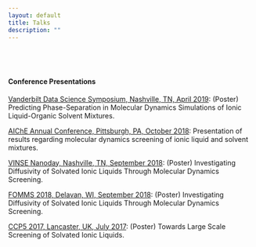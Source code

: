 ```yaml
---
layout: default
title: Talks
description: ""
---
```


<div
style="max-width:1000px;margin-left:auto;margin-right:auto;padding-top:40px;padding-bottom:20px">

   <!-- 2018 -->
   <!--<div class="hentry post project-batch-title">-->
   <div
   style="font-weight:bolder;">
   <h4>Conference Presentations</h4>
   </div>

   <!-- AIChE Annual Conference, Pittsburgh 2018 -->
   <div class="entry-summary">
    <p><a class="talk-title"
    href="https://www.vanderbilt.edu/datascience/events/symposium/"
    target="_blank">Vanderbilt Data Science Symposium, Nashville,
    TN, April 2019</a>: (Poster) Predicting Phase-Separation in Molecular Dynamics Simulations of Ionic Liquid-Organic Solvent Mixtures.</p>
    </div>

   <div class="entry-summary">
    <p><a class="talk-title"
    href="https://aiche.confex.com/aiche/2018/meetingapp.cgi/Paper/536887"
    target="_blank">AIChE Annual Conference, Pittsburgh, PA, October
    2018</a>: Presentation of results regarding molecular dynamics
    screening of ionic liquid and solvent mixtures.</p>
    </div>

   <div class="entry-summary">
    <p><a class="talk-title"
    href="https://my.vanderbilt.edu/vinsenews/2018/09/2018-nanoday-poster-competition/"
    target="_blank">VINSE Nanoday, Nashville, TN,
    September 2018</a>: (Poster) Investigating Diffusivity of
    Solvated Ionic Liquids Through Molecular Dynamics Screening.</p>
    </div>

   <div class="entry-summary">
    <p><a class="talk-title"
    href="http://fomms.org"
    target="_blank">FOMMS 2018, Delavan, WI,
    September 2018</a>: (Poster) Investigating Diffusivity of
    Solvated Ionic Liquids Through Molecular Dynamics Screening.</p>
    </div>

   <div class="entry-summary">
    <p><a class="talk-title"
    href="https://www.ccp5.ac.uk/summer_school_2017"
    target="_blank">CCP5 2017, Lancaster, UK,
    July 2017</a>: (Poster) Towards Large Scale Screening of
    Solvated Ionic Liquids.</p>
    </div>


</div>
